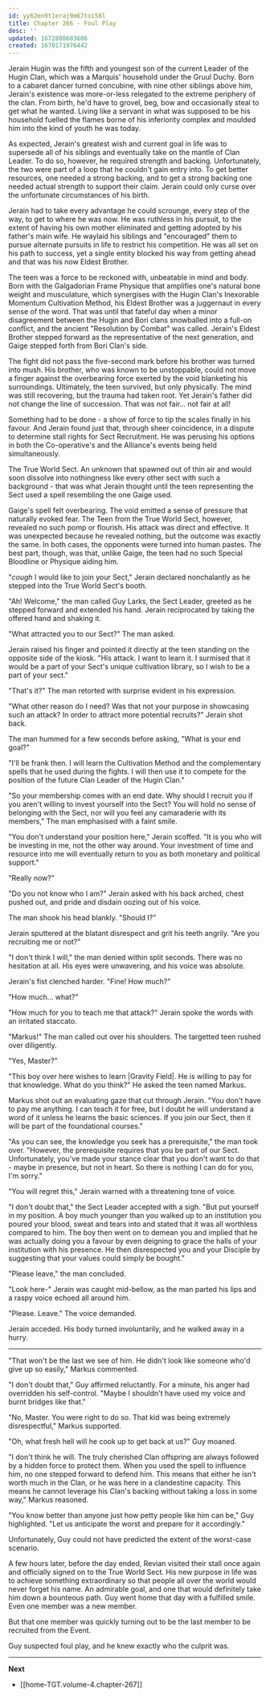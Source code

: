 ```yaml
---
id: yy62en9t1eraj9m67toi58l
title: Chapter 266 - Foul Play
desc: ''
updated: 1672808683606
created: 1670171976442
---
```


Jerain Hugin was the fifth and youngest son of the current Leader of the Hugin Clan, which was a Marquis' household under the Gruul Duchy. Born to a cabaret dancer turned concubine, with nine other siblings above him, Jerain's existence was more-or-less relegated to the extreme periphery of the clan. From birth, he'd have to grovel, beg, bow and occasionally steal to get what he wanted. Living like a servant in what was supposed to be his household fuelled the flames borne of his inferiority complex and moulded him into the kind of youth he was today.

As expected, Jerain's greatest wish and current goal in life was to supersede all of his siblings and eventually take on the mantle of Clan Leader. To do so, however, he required strength and backing. Unfortunately, the two were part of a loop that he couldn't gain entry into. To get better resources, one needed a strong backing, and to get a strong backing one needed actual strength to support their claim. Jerain could only curse over the unfortunate circumstances of his birth.

Jerain had to take every advantage he could scrounge, every step of the way, to get to where he was now. He was ruthless in his pursuit, to the extent of having his own mother eliminated and getting adopted by his father's main wife. He waylaid his siblings and "encouraged" them to pursue alternate pursuits in life to restrict his competition. He was all set on his path to success, yet a single entity blocked his way from getting ahead and that was his now Eldest Brother.

The teen was a force to be reckoned with, unbeatable in mind and body. Born with the Galgadorian Frame Physique that amplifies one's natural bone weight and musculature, which synergises with the Hugin Clan's Inexorable Momentum Cultivation Method, his Eldest Brother was a juggernaut in every sense of the word. That was until that fateful day when a minor disagreement between the Hugin and Bori clans snowballed into a full-on conflict, and the ancient "Resolution by Combat" was called. Jerain's Eldest Brother stepped forward as the representative of the next generation, and Gaige stepped forth from Bori Clan's side.

The fight did not pass the five-second mark before his brother was turned into mush. His brother, who was known to be unstoppable, could not move a finger against the overbearing force exerted by the void blanketing his surroundings. Ultimately, the teen survived, but only physically. The mind was still recovering, but the trauma had taken root. Yet Jerain's father did not change the line of succession. That was not fair... not fair at all!

Something had to be done - a show of force to tip the scales finally in his favour. And Jerain found just that, through sheer coincidence, in a dispute to determine stall rights for Sect Recruitment. He was perusing his options in both the Co-operative's and the Alliance's events being held simultaneously.

The True World Sect. An unknown that spawned out of thin air and would soon dissolve into nothingness like every other sect with such a background - that was what Jerain thought until the teen representing the Sect used a spell resembling the one Gaige used.

Gaige's spell felt overbearing. The void emitted a sense of pressure that naturally evoked fear. The Teen from the True World Sect, however, revealed no such pomp or flourish. His attack was direct and effective. It was unexpected because he revealed nothing, but the outcome was exactly the same. In both cases, the opponents were turned into human pastes. The best part, though, was that, unlike Gaige, the teen had no such Special Bloodline or Physique aiding him.

"*cough* I would like to join your Sect," Jerain declared nonchalantly as he stepped into the True World Sect's booth.

"Ah! Welcome," the man called Guy Larks, the Sect Leader, greeted as he stepped forward and extended his hand. Jerain reciprocated by taking the offered hand and shaking it.

"What attracted you to our Sect?" The man asked.

Jerain raised his finger and pointed it directly at the teen standing on the opposite side of the kiosk. "His attack. I want to learn it. I surmised that it would be a part of your Sect's unique cultivation library, so I wish to be a part of your sect."

"That's it?" The man retorted with surprise evident in his expression.

"What other reason do I need? Was that not your purpose in showcasing such an attack? In order to attract more potential recruits?" Jerain shot back.

The man hummed for a few seconds before asking, "What is your end goal?"

"I'll be frank then. I will learn the Cultivation Method and the complementary spells that he used during the fights. I will then use it to compete for the position of the future Clan Leader of the Hugin Clan."

"So your membership comes with an end date. Why should I recruit you if you aren't willing to invest yourself into the Sect? You will hold no sense of belonging with the Sect, nor will you feel any camaraderie with its members," The man emphasised with a faint smile.

"You don't understand your position here," Jerain scoffed. "It is you who will be investing in me, not the other way around. Your investment of time and resource into me will eventually return to you as both monetary and political support."

"Really now?"

"Do you not know who I am?" Jerain asked with his back arched, chest pushed out, and pride and disdain oozing out of his voice.

The man shook his head blankly. "Should I?"

Jerain sputtered at the blatant disrespect and grit his teeth angrily. "Are you recruiting me or not?"

"I don't think I will," the man denied within split seconds. There was no hesitation at all. His eyes were unwavering, and his voice was absolute.

Jerain's fist clenched harder. "Fine! How much?"

"How much... what?"

"How much for you to teach me that attack?" Jerain spoke the words with an irritated staccato.

"Markus!" The man called out over his shoulders. The targetted teen rushed over diligently.

"Yes, Master?"

"This boy over here wishes to learn |Gravity Field|. He is willing to pay for that knowledge. What do you think?" He asked the teen named Markus.

Markus shot out an evaluating gaze that cut through Jerain. "You don't have to pay me anything. I can teach it for free, but I doubt he will understand a word of it unless he learns the basic sciences. If you join our Sect, then it will be part of the foundational courses."

"As you can see, the knowledge you seek has a prerequisite," the man took over. "However, the prerequisite requires that you be part of our Sect. Unfortunately, you've made your stance clear that you don't want to do that - maybe in presence, but not in heart. So there is nothing I can do for you, I'm sorry."

"You will regret this," Jerain warned with a threatening tone of voice.

"I don't doubt that," the Sect Leader accepted with a sigh. "But put yourself in my position. A boy much younger than you walked up to an institution you poured your blood, sweat and tears into and stated that it was all worthless compared to him. The boy then went on to demean you and implied that he was actually doing you a favour by even deigning to grace the halls of your institution with his presence. He then disrespected you and your Disciple by suggesting that your values could simply be bought."

"Please leave," the man concluded.

"Look here-" Jerain was caught mid-bellow, as the man parted his lips and a raspy voice echoed all around him.

"Please. Leave." The voice demanded.

Jerain acceded. His body turned involuntarily, and he walked away in a hurry.

____

"That won't be the last we see of him. He didn't look like someone who'd give up so easily," Markus commented.

"I don't doubt that," Guy affirmed reluctantly. For a minute, his anger had overridden his self-control. "Maybe I shouldn't have used my voice and burnt bridges like that."

"No, Master. You were right to do so. That kid was being extremely disrespectful," Markus supported.

"Oh, what fresh hell will he cook up to get back at us?" Guy moaned.

"I don't think he will. The truly cherished Clan offspring are always followed by a hidden force to protect them. When you used the spell to influence him, no one stepped forward to defend him. This means that either he isn't worth much in the Clan, or he was here in a clandestine capacity. This means he cannot leverage his Clan's backing without taking a loss in some way," Markus reasoned.

"You know better than anyone just how petty people like him can be," Guy highlighted. "Let us anticipate the worst and prepare for it accordingly."

Unfortunately, Guy could not have predicted the extent of the worst-case scenario.

A few hours later, before the day ended, Revian visited their stall once again and officially signed on to the True World Sect. His new purpose in life was to achieve something extraordinary so that people all over the world would never forget his name. An admirable goal, and one that would definitely take him down a bounteous path. Guy went home that day with a fulfilled smile. Even one member was a new member.

But that one member was quickly turning out to be the last member to be recruited from the Event.

Guy suspected foul play, and he knew exactly who the culprit was.

____

**Next**
* [[home-TGT.volume-4.chapter-267]]